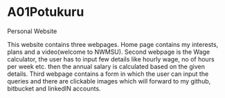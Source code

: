 # A01Potukuru
Personal Website

This website contains three webpages.
Home page contains my interests, plans and a video(welcome to NWMSU).
Second webpage is the Wage calculator, the user has to input few details like hourly wage, no of hours per week etc. then the annual salary is calculated based on the given details.
Third webpage contains a form in which the user can input the queries and there are clickable images which will forward to my github, bitbucket and linkedIN accounts.
